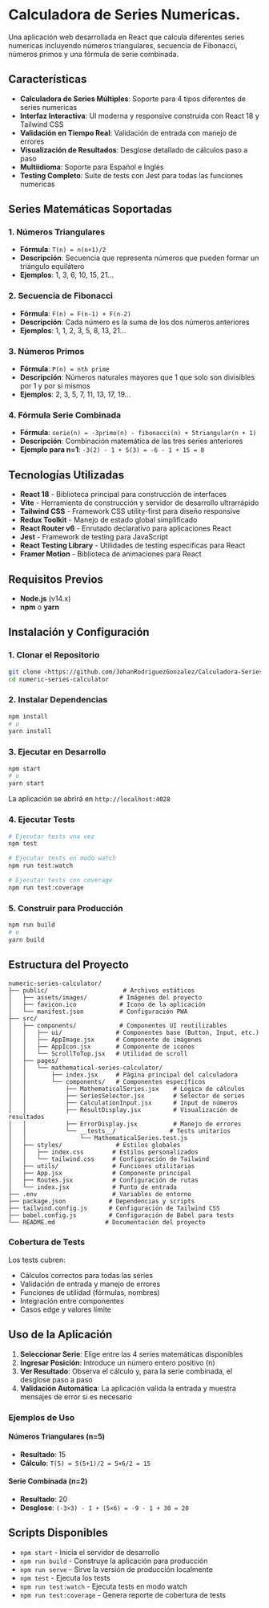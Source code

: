 # Calculadora de Series Numericas.

Una aplicación web desarrollada en React que calcula diferentes series numericas incluyendo números triangulares, secuencia de Fibonacci, números primos y una fórmula de serie combinada.

##  Características

- **Calculadora de Series Múltiples**: Soporte para 4 tipos diferentes de series numericas
- **Interfaz Interactiva**: UI moderna y responsive construida con React 18 y Tailwind CSS
- **Validación en Tiempo Real**: Validación de entrada con manejo de errores
- **Visualización de Resultados**: Desglose detallado de cálculos paso a paso
- **Multiidioma**: Soporte para Español e Inglés
- **Testing Completo**: Suite de tests con Jest para todas las funciones numericas

## Series Matemáticas Soportadas

### 1. Números Triangulares
- **Fórmula**: `T(n) = n(n+1)/2`
- **Descripción**: Secuencia que representa números que pueden formar un triángulo equilátero
- **Ejemplos**: 1, 3, 6, 10, 15, 21...

### 2. Secuencia de Fibonacci
- **Fórmula**: `F(n) = F(n-1) + F(n-2)`
- **Descripción**: Cada número es la suma de los dos números anteriores
- **Ejemplos**: 1, 1, 2, 3, 5, 8, 13, 21...

### 3. Números Primos
- **Fórmula**: `P(n) = nth prime`
- **Descripción**: Números naturales mayores que 1 que solo son divisibles por 1 y por sí mismos
- **Ejemplos**: 2, 3, 5, 7, 11, 13, 17, 19...

### 4. Fórmula Serie Combinada
- **Fórmula**: `serie(n) = -3primo(n) - fibonacci(n) + 5triangular(n + 1)`
- **Descripción**: Combinación matemática de las tres series anteriores
- **Ejemplo para n=1**: `-3(2) - 1 + 5(3) = -6 - 1 + 15 = 8`

##  Tecnologías Utilizadas

- **React 18** - Biblioteca principal para construcción de interfaces
- **Vite** - Herramienta de construcción y servidor de desarrollo ultrarrápido
- **Tailwind CSS** - Framework CSS utility-first para diseño responsive
- **Redux Toolkit** - Manejo de estado global simplificado
- **React Router v6** - Enrutado declarativo para aplicaciones React
- **Jest** - Framework de testing para JavaScript
- **React Testing Library** - Utilidades de testing específicas para React
- **Framer Motion** - Biblioteca de animaciones para React

##  Requisitos Previos

- **Node.js** (v14.x)
- **npm** o **yarn**

##  Instalación y Configuración

### 1. Clonar el Repositorio
```bash
git clone <https://github.com/JohanRodriguezGonzalez/Calculadora-Series-Matematicas_Numericas.git>
cd numeric-series-calculator
```

### 2. Instalar Dependencias
```bash
npm install
# o
yarn install
```

### 3. Ejecutar en Desarrollo
```bash
npm start
# o
yarn start
```

La aplicación se abrirá en `http://localhost:4028`

### 4. Ejecutar Tests
```bash
# Ejecutar tests una vez
npm test

# Ejecutar tests en modo watch
npm run test:watch

# Ejecutar tests con coverage
npm run test:coverage
```

### 5. Construir para Producción
```bash
npm run build
# o
yarn build
```

## Estructura del Proyecto

```
numeric-series-calculator/
├── public/                     # Archivos estáticos
│   ├── assets/images/         # Imágenes del proyecto
│   ├── favicon.ico            # Icono de la aplicación
│   └── manifest.json          # Configuración PWA
├── src/
│   ├── components/            # Componentes UI reutilizables
│   │   ├── ui/               # Componentes base (Button, Input, etc.)
│   │   ├── AppImage.jsx      # Componente de imágenes
│   │   ├── AppIcon.jsx       # Componente de iconos
│   │   └── ScrollToTop.jsx   # Utilidad de scroll
│   ├── pages/
│   │   └── mathematical-series-calculator/
│   │       ├── index.jsx     # Página principal del calculadora
│   │       └── components/   # Componentes específicos
│   │           ├── MathematicalSeries.jsx    # Lógica de cálculos
│   │           ├── SeriesSelector.jsx        # Selector de series
│   │           ├── CalculationInput.jsx      # Input de números
│   │           ├── ResultDisplay.jsx         # Visualización de resultados
│   │           ├── ErrorDisplay.jsx          # Manejo de errores
│   │           └── __tests__/               # Tests unitarios
│   │               └── MathematicalSeries.test.js
│   ├── styles/               # Estilos globales
│   │   ├── index.css        # Estilos personalizados
│   │   └── tailwind.css     # Configuración de Tailwind
│   ├── utils/               # Funciones utilitarias
│   ├── App.jsx              # Componente principal
│   ├── Routes.jsx           # Configuración de rutas
│   └── index.jsx            # Punto de entrada
├── .env                     # Variables de entorno
├── package.json            # Dependencias y scripts
├── tailwind.config.js      # Configuración de Tailwind CSS
├── babel.config.js         # Configuración de Babel para tests
└── README.md              # Documentación del proyecto
```


### Cobertura de Tests
Los tests cubren:
-  Cálculos correctos para todas las series
- Validación de entrada y manejo de errores
- Funciones de utilidad (fórmulas, nombres)
- Integración entre componentes
- Casos edge y valores límite

##  Uso de la Aplicación

1. **Seleccionar Serie**: Elige entre las 4 series matemáticas disponibles
2. **Ingresar Posición**: Introduce un número entero positivo (n)
3. **Ver Resultado**: Observa el cálculo y, para la serie combinada, el desglose paso a paso
4. **Validación Automática**: La aplicación valida la entrada y muestra mensajes de error si es necesario

### Ejemplos de Uso

#### Números Triangulares (n=5)
- **Resultado**: 15
- **Cálculo**: `T(5) = 5(5+1)/2 = 5×6/2 = 15`

#### Serie Combinada (n=2)
- **Resultado**: 20
- **Desglose**: `(-3×3) - 1 + (5×6) = -9 - 1 + 30 = 20`

##  Scripts Disponibles

- `npm start` - Inicia el servidor de desarrollo
- `npm run build` - Construye la aplicación para producción
- `npm run serve` - Sirve la versión de producción localmente
- `npm test` - Ejecuta los tests
- `npm run test:watch` - Ejecuta tests en modo watch
- `npm run test:coverage` - Genera reporte de cobertura de tests










